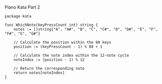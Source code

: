 Piano Kata Part 2

    package kata
    
    func WhichNote(keyPressCount int) string {
        notes := []string{"A", "A#", "B", "C", "C#", "D", "D#", "E", "F", "F#", "G", "G#"}
        
        // Calculate the position within the 88 keys
        position := (keyPressCount - 1) % 88 + 1
        
        // Calculate the note index within the 12-note cycle
        noteIndex := (position - 1) % 12
        
        // Return the corresponding note
        return notes[noteIndex]
    }
